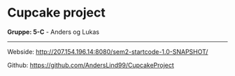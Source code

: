 # Cupcake project

**Gruppe: 5-C** - Anders og Lukas

-----------
Webside: http://207.154.196.14:8080/sem2-startcode-1.0-SNAPSHOT/

Github: https://github.com/AndersLind99/CupcakeProject
